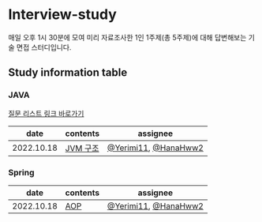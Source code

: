 ﻿# Interview-study
매일 오후 1시 30분에 모여 미리 자료조사한 1인 1주제(총 5주제)에 대해 답변해보는 기술 면접 스터디입니다.

## Study information table
### JAVA
[질문 리스트 링크 바로가기](https://github.com/Growth-Collectors/Interview-study/blob/main/JAVA/%EC%A7%88%EB%AC%B8%20%EB%A6%AC%EC%8A%A4%ED%8A%B8.md)

date|contents|assignee
--|--|--
2022.10.18|[JVM 구조](https://github.com/Growth-Collectors/Interview-study/blob/main/JAVA/JVM%20%E1%84%80%E1%85%AE%E1%84%8C%E1%85%A9.md)| [@Yerimi11](https://github.com/Yerimi11), [@HanaHww2](https://github.com/HanaHww2)

### Spring
date|contents|assignee
--|--|--
2022.10.18|[AOP](https://github.com/Growth-Collectors/JAVA/.md)| [@Yerimi11](https://github.com/Yerimi11), [@HanaHww2](https://github.com/HanaHww2)
